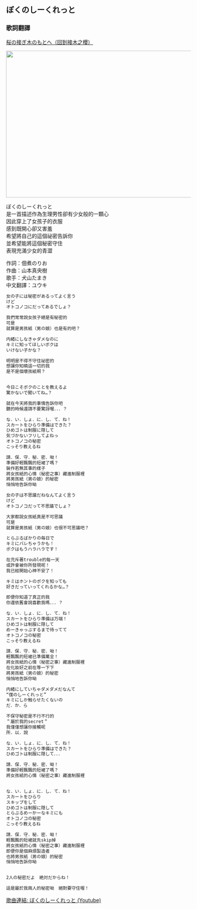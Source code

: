## ぼくのしーくれっと<br>
### 歌詞翻譯<br>
[桜の接ぎ木のもとへ（回到接木之櫻）](https://lyrics-meme-translation.github.io/sakura-no-tsugiki/)

<img src="https://raw.githubusercontent.com/lyrics-meme-translation/Hajimarinomae-Oshimainoato/main/7C4BC4BCC8A74B479B62CD2021DD3D54_LL.jpg" width="600" height="400"> <br>

ぼくのしーくれっと<br>
是一首描述作為生理男性卻有少女般的一顆心<br>
因此穿上了女孩子的衣服<br>
感到既開心卻又害羞<br>
希望將自己的這個祕密告訴你<br>
並希望能將這個秘密守住<br>
表現充滿少女的青澀


作詞：佃煮のりお<br>
作曲：山本真央樹<br>
歌手：犬山たまき<br>
中文翻譯：ユウキ<br>

```markdown
女の子には秘密があるってよく言う
けど
オトコノコにだってあるでしょ？

我們常常說女孩子總是有秘密的
可是
就算是男孩紙（男の娘）也是有的吧？

内緒にしなきゃダメなのに
キミに知ってほしいボクは
いけない子かな？

明明是不得不守住祕密的
想讓你知曉這一切的我
是不是個壞孩紙啊？


今日こそボクのことを教えるよ
驚かないで聞いてね…？

就在今天將我的事情告訴你吧
聽的時候還請不要驚訝喔．．．？

な．い．しょ．に．し．て．ね！
スカートをひらり準備はできた？
ひめゴトは制服に隠して
気づかないフリしてよねっ
オトコノコの秘密
こっそり教えるね

請．保．守．秘．密．呦！
準備好輕飄飄的短裙了嗎？
裝作若無其事的樣子
將女孩紙的心情（秘密之事）藏進制服裡
將男孩紙（男の娘）的秘密
悄悄地告訴你呦

女の子は不思議だねなんてよく言う
けど
オトコノコだって不思議でしょ？

大家都說女孩紙真是不可思議
可是
就算是男孩紙（男の娘）也很不可思議吧？

とらぶるばかりの毎日で
キミにバレちゃうかも！
ボクはもうハラハラです！

在充斥著trouble的每一天
或許會被你所發現呢！
我已經開始心神不安了！

キミはホントのボクを知っても
好きだっていってくれるかな…？

即便你知道了真正的我
你還依舊會說喜歡我嗎．．．？

な．い．しょ．に．し．て．ね！
スカートをひらり準備は万端！
ひめゴトは制服に隠して
めーきゃっぶするまで待ってて
オトコノコの秘密
こっそり教えるね

請．保．守．秘．密．呦！
輕飄飄的短裙已準備萬全！
將女孩紙的心情（秘密之事）藏進制服裡
在化妝好之前在等一下下
將男孩紙（男の娘）的秘密
悄悄地告訴你呦

内緒にしていちゃダメダメだなんて
“僕のしーくれっと”
キミにしか触らせたくないの
だ．か．ら

不保守秘密是不行不行的
＂屬於我的secret＂
我僅僅想讓你接觸呢
所．以．說

な．い．しょ．に．し．て．ね！
スカートをひらり準備はできた？
ひめゴトは制服に隠して．．．

請．保．守．秘．密．呦！
準備好輕飄飄的短裙了嗎？
將女孩紙的心情（秘密之事）藏進制服裡


な．い．しょ．に．し．て．ね！
スカートをひらり
スキップをして
ひめゴトは制服に隠して
とらぶるめーかーなキミにも
オトコノコの秘密
こっそり教えるね

請．保．守．秘．密．呦！
輕飄飄的短裙就先skip掉
將女孩紙的心情（秘密之事）藏進制服裡
即便你是個麻煩製造者
也將男孩紙（男の娘）的秘密
悄悄地告訴你呦


2人の秘密だよ　絶対だからね！

這是屬於我兩人的秘密呦　絕對要守住喔！
```
[歌曲連結: ぼくのしーくれっと (Youtube)](https://www.youtube.com/watch?v=8LoBU5hj6zs)
